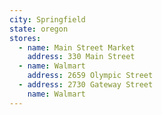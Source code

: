 ```yaml
---
city: Springfield
state: oregon
stores:
  - name: Main Street Market
    address: 330 Main Street
  - name: Walmart
    address: 2659 Olympic Street
  - address: 2730 Gateway Street
    name: Walmart
---
```


